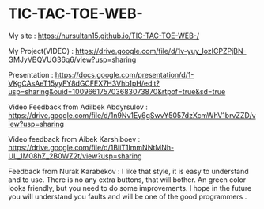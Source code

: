 # TIC-TAC-TOE-WEB-
My site : https://nursultan15.github.io/TIC-TAC-TOE-WEB-/ <br>






My Project(VIDEO) : https://drive.google.com/file/d/1v-yuy_IozICPZPjBN-GMJyVBQVUG36q6/view?usp=sharing





Presentation : https://docs.google.com/presentation/d/1-VKgCAsAeT15yyFY8dGCFEX7H3Vhb1pH/edit?usp=sharing&ouid=100966175703683073870&rtpof=true&sd=true






Video Feedback from Adilbek Abdyrsulov : https://drive.google.com/file/d/1n9Nv1Ey6gSwvY5057dzXcmWhV1brvZZD/view?usp=sharing





Video feedback from Aibek Karshiboev : https://drive.google.com/file/d/1BiiT1ImmNNtMNh-UL_1M08hZ_2B0WZ2t/view?usp=sharing






Feedback from Nurak Karabekov : I like that style, it is easy to understand and to use. There is no any extra buttons, that will bother. An green color looks friendly, but you need to do some improvements. I hope in the future you will understand you faults and will be one of the good programmers .
